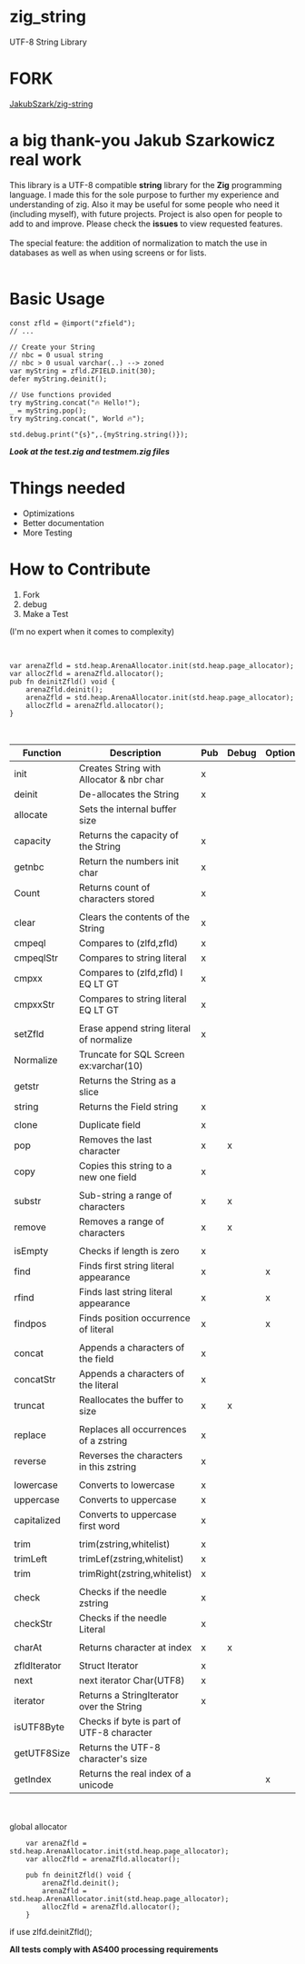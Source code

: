 # zig_string
UTF-8 String Library

# FORK
[JakubSzark/zig-string]((https://github.com/JakubSzark/zig-string))


# a big thank-you Jakub Szarkowicz  real work

This library is a UTF-8 compatible **string** library for the **Zig** programming language. 
I made this for the sole purpose to further my experience and understanding of zig.
Also it may be useful for some people who need it (including myself), with future projects. Project is also open for people to add to and improve. Please check the **issues** to view requested features.
<br>
<br>
The special feature: the addition of normalization to match the use in databases as well as when using screens or for lists.
<br>
<br>
# Basic Usage
```zig
const zfld = @import("zfield");
// ...

// Create your String
// nbc = 0 usual string 
// nbc > 0 usual varchar(..) --> zoned 
var myString = zfld.ZFIELD.init(30);
defer myString.deinit();

// Use functions provided
try myString.concat("🔥 Hello!");
_ = myString.pop();
try myString.concat(", World 🔥");

std.debug.print("{s}",.{myString.string()});
```

***Look at the test.zig and testmem.zig files***



# Things needed
- Optimizations
- Better documentation
- More Testing

# How to Contribute
1. Fork
2. debug
3. Make a Test

(I'm no expert when it comes to complexity)


</br>

```
var arenaZfld = std.heap.ArenaAllocator.init(std.heap.page_allocator);
var allocZfld = arenaZfld.allocator();
pub fn deinitZfld() void {
    arenaZfld.deinit();
    arenaZfld = std.heap.ArenaAllocator.init(std.heap.page_allocator);
    allocZfld = arenaZfld.allocator();
}
```

</br>


|Function      | Description                              | Pub |Debug|Option|
|--------------|------------------------------------------|-----|-----|------|
|init          | Creates String with Allocator & nbr char |  x  |     |      |
|deinit        | De-allocates the String                  |  x  |     |      |
|allocate      | Sets the internal buffer size            |     |     |      |
|capacity      | Returns the capacity of the String       |  x  |     |      |
|getnbc        | Return the numbers init char             |  x  |     |      |
|Count         | Returns count of characters stored       |  x  |     |      |
|              |                                          |     |     |      |
|clear         | Clears the contents of the String        |  x  |     |      |
|cmpeql        | Compares to (zlfd,zfld)                  |  x  |     |      |
|cmpeqlStr     | Compares to string literal               |  x  |     |      |
|cmpxx         | Compares to (zlfd,zfld)  l EQ LT GT      |  x  |     |      |
|cmpxxStr      | Compares to string literal EQ LT GT      |  x  |     |      |
|              |                                          |     |     |      |
|setZfld       | Erase append string literal of normalize |  x  |     |      |
|Normalize     | Truncate for SQL Screen ex:varchar(10)   |     |     |      |
|getstr        | Returns the String as a slice            |     |     |      |
|string        | Returns the Field string                 |  x  |     |      |
|              |                                          |     |     |      |
|clone         | Duplicate field                          |  x  |     |      |
|pop           | Removes the last character               |  x  |  x  |      |
|copy          | Copies this string to a new one field    |  x  |     |      |
|              |                                          |     |     |      |
|substr        | Sub-string a range of characters         |  x  |  x  |      |
|remove        | Removes a range of characters            |  x  |  x  |      |
|              |                                          |     |     |      |
|isEmpty       | Checks if length is zero                 |  x  |     |      |
|find          | Finds first string literal appearance    |  x  |     |  x   |
|rfind         | Finds last  string literal appearance    |  x  |     |  x   |
|findpos       | Finds position occurrence of literal     |  x  |     |  x   |
|              |                                          |     |     |      |
|concat        | Appends a characters of the field        |  x  |     |      |
|concatStr     | Appends a characters of the literal      |  x  |     |      |
|truncat       | Reallocates the  buffer to size          |  x  |  x  |      |
|              |                                          |     |     |      |
|replace       | Replaces all occurrences of a zstring    |  x  |     |      |
|reverse       | Reverses the characters in this zstring  |  x  |     |      |
|              |                                          |     |     |      |
|lowercase     | Converts to lowercase                    |  x  |     |      |
|uppercase     | Converts to uppercase                    |  x  |     |      |
|capitalized   | Converts to uppercase first word         |  x  |     |      |
|              |                                          |     |     |      |
|trim          | trim(zstring,whitelist)                  |  x  |     |      |
|trimLeft      | trimLef(zstring,whitelist)               |  x  |     |      |
|trim          | trimRight(zstring,whitelist)             |  x  |     |      |
|              |                                          |     |     |      |
|check         | Checks if the needle zstring             |  x  |     |      |
|checkStr      | Checks if the needle Literal             |  x  |     |      |
|              |                                          |     |     |      |
|charAt        | Returns character at index               |  x  |  x  |      |
|              |                                          |     |     |      |
|zfldIterator  | Struct Iterator                          |  x  |     |      |
|next          | next iterator Char(UTF8)                 |  x  |     |      |
|iterator      | Returns a StringIterator over the String |  x  |     |      |
|isUTF8Byte    | Checks if byte is part of UTF-8 character|     |     |      |
|getUTF8Size   | Returns the UTF-8 character's size       |     |     |      |
|getIndex      | Returns the real index of a unicode      |     |     |  x   |

<br>
<br>
global allocator

```
    var arenaZfld = std.heap.ArenaAllocator.init(std.heap.page_allocator);
    var allocZfld = arenaZfld.allocator();

	pub fn deinitZfld() void {
	    arenaZfld.deinit();
	    arenaZfld = std.heap.ArenaAllocator.init(std.heap.page_allocator);
	    allocZfld = arenaZfld.allocator();
	}
```

if use zlfd.deinitZfld();


**All tests comply with AS400 processing requirements**

